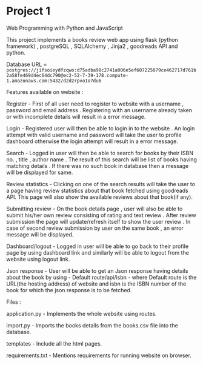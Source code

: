 # Project 1 

Web Programming with Python and JavaScript


This project implements a books review web app using flask (python framework) , postgreSQL , SQLAlchemy , Jinja2 , goodreads API and python.

Database URL = `postgres://jifsoieydfzqwo:d75adba98c2741a006e5ef607225079ce462717d761b2a58fe469d4ec64dc790@ec2-52-7-39-178.compute-1.amazonaws.com:5432/d2d2rpvo1o7du6`

Features available on website :

Register - First of all user need to register to website with a username , password and email address . Registering with an username already taken or with incomplete details will result in a error message.

Login - Registered user will then be able to login in to the website . An login attempt with valid username and password will take the user to profile dashboard otherwise the login attempt will result in a error message.

Search - Logged in user will then be able to search for books by their ISBN no. , title , author name . The result of this search will be list of books having matching details . If there was no such book in database then a message will be displayed for same.

Review statistics - Clicking on one of the search results will take the user to a page having review statistics about that book fetched using goodreads API. This page will also show the available reviews about that book(if any).

Submitting review - On the book details page , user will also be able to submit his/her own review consisting of rating and text review . After review submission the page will update/refresh itself to show the user review . In case of second review submission by user on the same book , an error message will be displayed.

Dashboard/logout - Logged in user will be able to go back to their profile page by using dashboard link and similarly will be able to logout from the website using logout link.

Json response - User will be able to get an Json response having details about the book by using - Default route/api/isbn - where Default route is the URL(the hosting address) of website and isbn is the ISBN number of the book for which the json response is to be fetched.

Files :

application.py - Implements the whole website using routes.

import.py - Imports the books details from the books.csv file into the database.

templates - Include all the html pages.

requirements.txt - Mentions requirements for running website on browser.
